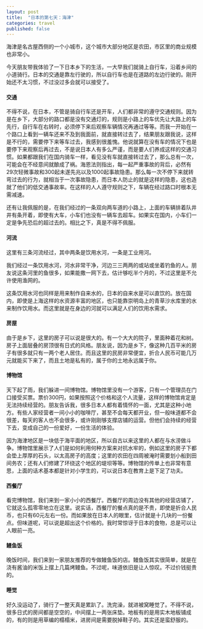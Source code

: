 ```yaml
---
layout: post
title:  "日本的第七天：海津"
categories: travel
published: false
---
```


海津是名古屋西侧的一个小城市，这个城市大部分地区是农田，市区里的商业规模也非常小。

今天朋友带我体验了一下日本乡下的生活，一大早我们就骑上自行车，沿着乡间的小道骑行。日本的交通是靠左行驶的，所以自行车也是在道路的左边行驶的。刚开始还不太习惯，不过没过多会就可以接受了。

#### 交通

不得不说，在日本，不管是骑自行车还是开车，人们都非常的遵守交通规则。因为是在乡下，大部分的路口都是没有交通灯的，规则是小路上的车优先让大路上的车先行，自行车在右转时，必须停下来后观察车辆情况再通过等等。而我一开始在一个路口上看到一辆车还来不及到我面前，就直接转过去了，结果朋友跟我说，这样是不行的，需要停下来等车过去，我感到很羞愧。他说就算在没有车的情况下也是要停下来观察后再过去，不是说日本人有多么严谨，而是要人们养成这样的交通习惯。如果都跟我们在国内骑车一样，看见没有车就直接转过去了，那么总有一次，可能会在不经意间就酿成了祸。海恩法则指出，每一起严重事故的背后，必然有29次轻微事故和300起未遂先兆以及1000起事故隐患。那么每一次不停下来就转弯过去的行为，就相当于一次事故隐患，而日本人防止的就是这样的隐患，这也造就了他们的低交通事故率。在这样的人人遵守规则之下，车辆在经过路口时根本无需减速。

还有让我佩服的是，在我们经过的一条双向两车道的小路上，上面的车辆排着队井井有条开着，即使有大车，小车们也没有一辆车去超车。如果实在国内，小车们一定是争先恐后的超过去的。相比之下，真是不得不佩服。

#### 河流

这里有三条河流经过，其中两条是饮用水河，一条是工业用河。

我们经过一条饮用水河，河水非常干净，河边三三两两的或站或坐着钓鱼的人。朋友说这条河里的鱼很多，如果能撒一网下去，估计够吃半个月的，不过这里是不允许使用渔网的。

这条饮用水河也同样是用来制作自来水的，日本的自来水是可以直饮的。放在国内，即使是上海这样的水资源丰富的地区，也只能靠崇明岛上的青草沙水库里的水来制作饮用水。而这里就是在身边的河就可以满足人们的饮用水需求。

#### 房屋

由于是乡下，这里的房子可以说是很大的。有一个大大的院子，里面种着花和树。房子上面层叠的房顶很有日式的风格。朋友说，因为是乡下，像这种几百平米的房子有很多就只有一两个老人居住。而且这里的民房非常便宜，折合人民币可能几万元就能买下来了，而且土地是私有的，属于你的土地永远属于你。

#### 博物馆

天下起了雨，我们躲进一间博物馆。博物馆里没有一个游客，只有一个管理员在门口接受买票。票价300円，如果按照这个价格和这个人流量，这样的博物馆肯定是无法持续经营的。朋友告诉我，很多日本人都有着情怀的一面，尤其是这种小地方。有些人家经营者一间小小的咖啡厅，甚至不会每天都开业，但一般味道都不会很差，每天的客人也不会很多，或许刚刚够支撑店铺的运营。但他们会持续的经营下去，变成自己的一份爱好，一份生活的体验。

因为海津地区是一块低于海平面的地区，所以自古以来这里的人都在与水涝做斗争。博物馆里展示了人们是如何利用何种方案来对抗水牢的，例如这里的房子下都会垫上厚厚的石头，以太高房子的高度；这里的农田在四周被淹时需要划小船到田间务农；还有人们修建了环绕这个地区的堤坝等等。博物馆的传单上也非常有意思，上面的话术基本都是针对小学生的，可以说日本在教育上是下足了功夫。

#### 西餐厅

看完博物馆，我们来到一家小小的西餐厅。西餐厅的周边没有其他的经营店铺了，它就这么孤零零地立在这里。说实话，西餐厅的餐点真的是不贵，即使是折合人民币，也只有60元左右一份。而如果放在日本人的眼里，估计就是十几块的一份餐点。但味道呢，可以说是超出这个价格的。我时常惊讶于日本的食物，总是可以让人眼前一亮。

#### 鳗鱼饭

晚饭时间，我们来到一家朋友推荐的专做鳗鱼饭的店。鳗鱼饭其实很简单，就是在浇有酱油的米饭上摆上几篇烤鳗鱼。不过呢，味道依旧是让人惊叹。不过价钱挺贵的。

#### 睡觉

好久没运动了，骑行了一整天真是累趴了。洗完澡，就进被窝睡觉了。不得不说，很多日式的房间都是空空的，中间摆上一两张床垫。地板有的是用实木地板铺成的，有的则是用草编的榻榻米，进房间是需要脱掉鞋子的。其实还是蛮舒服的。